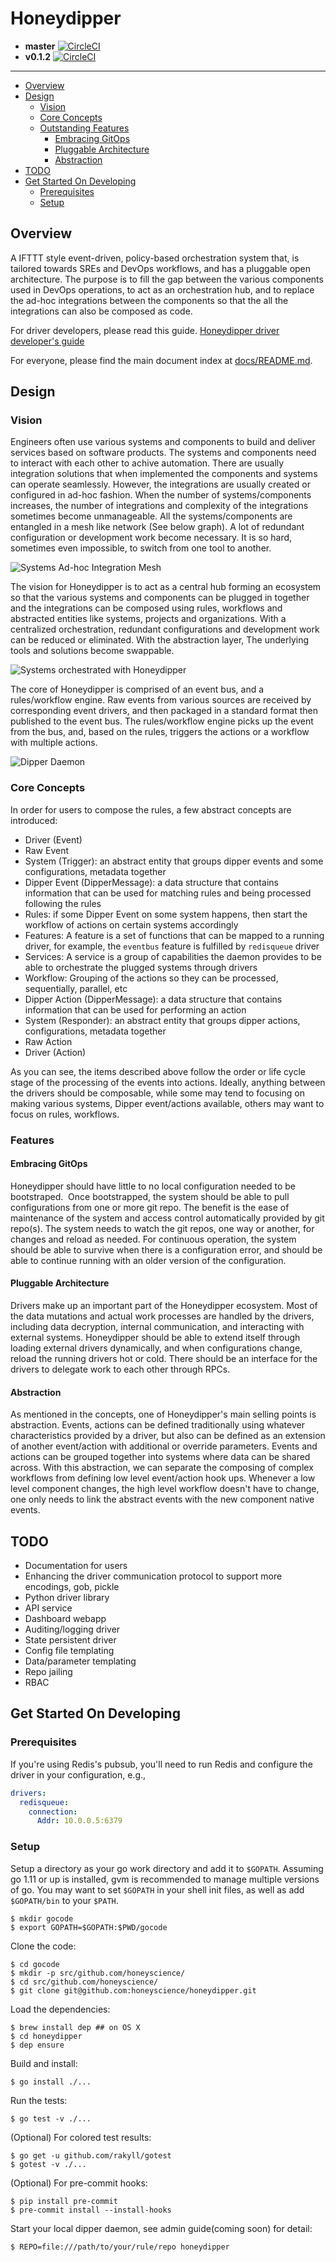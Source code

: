 # Honeydipper

 * **master** [![CircleCI](https://circleci.com/gh/honeyscience/honeydipper.svg?style=svg&circle-token=60ce48f25e09dc164d4bdcff204182e2570fcf0d)](https://circleci.com/gh/honeyscience/honeydipper)
 * **v0.1.2** [![CircleCI](https://circleci.com/gh/honeyscience/honeydipper/tree/v0.1.2.svg?style=svg&circle-token=60ce48f25e09dc164d4bdcff204182e2570fcf0d)](https://circleci.com/gh/honeyscience/honeydipper/tree/v0.1.2)

---

<!-- toc -->

- [Overview](#overview)
- [Design](#design)
  * [Vision](#vision)
  * [Core Concepts](#core-concepts)
  * [Outstanding Features](#outstanding-features)
    + [Embracing GitOps](#embracing-gitops)
    + [Pluggable Architecture](#pluggable-architecture)
    + [Abstraction](#abstraction)
- [TODO](#todo)
- [Get Started On Developing](#get-started-on-developing)
  * [Prerequisites](#prerequisites)
  * [Setup](#setup)

<!-- tocstop -->

## Overview
A IFTTT style event-driven, policy-based orchestration system that, is tailored towards SREs and DevOps workflows, and has a pluggable open architecture. The purpose is to fill the gap between the various components used in DevOps operations, to act as an orchestration hub, and to replace the ad-hoc integrations between the components so that the all the integrations can also be composed as code.

For driver developers, please read this guide. [Honeydipper driver developer's guide](./docs/developer.md)

For everyone, please find the main document index at [docs/README.md](./docs/README.md).

## Design

### Vision
Engineers often use various systems and components to build and deliver services based on software products. The systems and components need to interact with each other to achive automation. There are usually integration solutions that when implemented the components and systems can operate seamlessly. However, the integrations are usually created or configured in ad-hoc fashion. When the number of systems/components increases, the number of integrations and complexity of the integrations sometimes become unmanageable. All the systems/components are entangled in a mesh like network (See below graph). A lot of redundant configuration or development work become necessary. It is so hard, sometimes even impossible, to switch from one tool to another.

![Systems Ad-hoc Integration Mesh](./DevOpsSystemsAd-hocIntegrationMesh.png)

The vision for Honeydipper is to act as a central hub forming an ecosystem so that the various systems and components can be plugged in together and the integrations can be composed using rules, workflows and abstracted entities like systems, projects and organizations. With a centralized orchestration, redundant configurations and development work can be reduced or eliminated. With the abstraction layer, The underlying tools and solutions become swappable.

![Systems orchestrated with Honeydipper](./DevOpsSystemsHoneydipper.png)

The core of Honeydipper is comprised of an event bus, and a rules/workflow engine. Raw events from various sources are received by corresponding event drivers, and then packaged in a standard format then published to the event bus. The rules/workflow engine picks up the event from the bus, and, based on the rules, triggers the actions or a workflow with multiple actions.

![Dipper Daemon](./DipperDaemon.png)

### Core Concepts
In order for users to compose the rules, a few abstract concepts are introduced:

 * Driver (Event)
 * Raw Event
 * System (Trigger): an abstract entity that groups dipper events and some configurations, metadata together
 * Dipper Event (DipperMessage): a data structure that contains information that can be used for matching rules and being processed following the rules
 * Rules: if some Dipper Event on some system happens, then start the workflow of actions on certain systems accordingly
 * Features: A feature is a set of functions that can be mapped to a running driver, for example, the `eventbus` feature is fulfilled by `redisqueue` driver
 * Services: A service is a group of capabilities the daemon provides to be able to orchestrate the plugged systems through drivers 
 * Workflow: Grouping of the actions so they can be processed, sequentially, parallel, etc
 * Dipper Action (DipperMessage): a data structure that contains information that can be used for performing an action
 * System (Responder): an abstract entity that groups dipper actions, configurations, metadata together
 * Raw Action
 * Driver (Action)

As you can see, the items described above follow the order or life cycle stage of the processing of the events into actions. Ideally, anything between the drivers should be composable, while some may tend to focusing on making various systems, Dipper event/actions available, others may want to focus on rules, workflows.

### Features

#### Embracing GitOps
Honeydipper should have little to no local configuration needed to be bootstraped.  Once bootstrapped, the system should be able to pull configurations from one or more git repo. The benefit is the ease of maintenance of the system and access control automatically provided by git repo(s). The system needs to watch the git repos, one way or another, for changes and reload as needed. For continuous operation, the system should be able to survive when there is a configuration error, and should be able to continue running with an older version of the configuration.

#### Pluggable Architecture
Drivers make up an important part of the Honeydipper ecosystem. Most of the data mutations and actual work processes are handled by the drivers, including data decryption, internal communication, and interacting with external systems. Honeydipper should be able to extend itself through loading external drivers dynamically, and when configurations change, reload the running drivers hot or cold. There should be an interface for the drivers to delegate work to each other through RPCs.

#### Abstraction
As mentioned in the concepts, one of Honeydipper's main selling points is abstraction. Events, actions can be defined traditionally using whatever characteristics provided by a driver, but also can be defined as an extension of another event/action with additional or override parameters. Events and actions can be grouped together into systems where data can be shared across. With this abstraction, we can separate the composing of complex workflows from defining low level event/action hook ups. Whenever a low level component changes, the high level workflow doesn't have to change, one only needs to link the abstract events with the new component native events.

## TODO
 * Documentation for users
 * Enhancing the driver communication protocol to support more encodings, gob, pickle
 * Python driver library
 * API service
 * Dashboard webapp
 * Auditing/logging driver
 * State persistent driver
 * Config file templating
 * Data/parameter templating
 * Repo jailing
 * RBAC

## Get Started On Developing

### Prerequisites
If you're using Redis's pubsub, you'll need to run Redis and configure the driver in your configuration, e.g.,
```yaml
drivers:
  redisqueue:
    connection:
      Addr: 10.0.0.5:6379
```

### Setup

Setup a directory as your go work directory and add it to `$GOPATH`. Assuming go 1.11 or up is installed, gvm is recommended to manage multiple versions of go. You may want to set `$GOPATH` in your shell init files, as well as add `$GOPATH/bin` to your `$PATH`.

    $ mkdir gocode
    $ export GOPATH=$GOPATH:$PWD/gocode

Clone the code:

    $ cd gocode
    $ mkdir -p src/github.com/honeyscience/
    $ cd src/github.com/honeyscience/
    $ git clone git@github.com:honeyscience/honeydipper.git

Load the dependencies:

    $ brew install dep ## on OS X
    $ cd honeydipper
    $ dep ensure

Build and install:

    $ go install ./...

Run the tests:

    $ go test -v ./...

(Optional) For colored test results:

    $ go get -u github.com/rakyll/gotest
    $ gotest -v ./...

(Optional) For pre-commit hooks:

    $ pip install pre-commit
    $ pre-commit install --install-hooks

Start your local dipper daemon, see admin guide(coming soon) for detail:

    $ REPO=file:///path/to/your/rule/repo honeydipper
